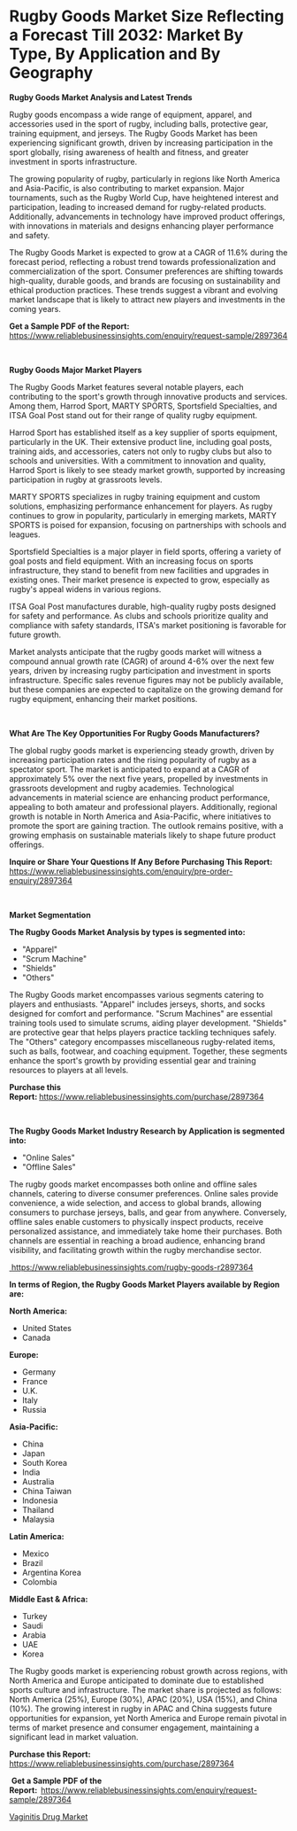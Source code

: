 <p><h1>Rugby Goods Market Size Reflecting a Forecast Till 2032: Market By Type, By Application and By Geography</h1></p><p><strong>Rugby Goods Market Analysis and Latest Trends</strong></p>
<p><p>Rugby goods encompass a wide range of equipment, apparel, and accessories used in the sport of rugby, including balls, protective gear, training equipment, and jerseys. The Rugby Goods Market has been experiencing significant growth, driven by increasing participation in the sport globally, rising awareness of health and fitness, and greater investment in sports infrastructure. </p><p>The growing popularity of rugby, particularly in regions like North America and Asia-Pacific, is also contributing to market expansion. Major tournaments, such as the Rugby World Cup, have heightened interest and participation, leading to increased demand for rugby-related products. Additionally, advancements in technology have improved product offerings, with innovations in materials and designs enhancing player performance and safety. </p><p>The Rugby Goods Market is expected to grow at a CAGR of 11.6% during the forecast period, reflecting a robust trend towards professionalization and commercialization of the sport. Consumer preferences are shifting towards high-quality, durable goods, and brands are focusing on sustainability and ethical production practices. These trends suggest a vibrant and evolving market landscape that is likely to attract new players and investments in the coming years.</p></p>
<p><strong>Get a Sample PDF of the Report:&nbsp;</strong> <a href="https://www.reliablebusinessinsights.com/enquiry/request-sample/2897364?utm_campaign=3077&utm_medium=2&utm_source=Github&utm_content=ia&utm_term=15032025&utm_id=rugby-goods">https://www.reliablebusinessinsights.com/enquiry/request-sample/2897364</a></p>
<p>&nbsp;</p>
<p><strong>Rugby Goods Major Market Players</strong></p>
<p><p>The Rugby Goods Market features several notable players, each contributing to the sport's growth through innovative products and services. Among them, Harrod Sport, MARTY SPORTS, Sportsfield Specialties, and ITSA Goal Post stand out for their range of quality rugby equipment.</p><p>Harrod Sport has established itself as a key supplier of sports equipment, particularly in the UK. Their extensive product line, including goal posts, training aids, and accessories, caters not only to rugby clubs but also to schools and universities. With a commitment to innovation and quality, Harrod Sport is likely to see steady market growth, supported by increasing participation in rugby at grassroots levels.</p><p>MARTY SPORTS specializes in rugby training equipment and custom solutions, emphasizing performance enhancement for players. As rugby continues to grow in popularity, particularly in emerging markets, MARTY SPORTS is poised for expansion, focusing on partnerships with schools and leagues.</p><p>Sportsfield Specialties is a major player in field sports, offering a variety of goal posts and field equipment. With an increasing focus on sports infrastructure, they stand to benefit from new facilities and upgrades in existing ones. Their market presence is expected to grow, especially as rugby's appeal widens in various regions.</p><p>ITSA Goal Post manufactures durable, high-quality rugby posts designed for safety and performance. As clubs and schools prioritize quality and compliance with safety standards, ITSA's market positioning is favorable for future growth.</p><p>Market analysts anticipate that the rugby goods market will witness a compound annual growth rate (CAGR) of around 4-6% over the next few years, driven by increasing rugby participation and investment in sports infrastructure. Specific sales revenue figures may not be publicly available, but these companies are expected to capitalize on the growing demand for rugby equipment, enhancing their market positions.</p></p>
<p>&nbsp;</p>
<p><strong>What Are The Key Opportunities For Rugby Goods Manufacturers?</strong></p>
<p><p>The global rugby goods market is experiencing steady growth, driven by increasing participation rates and the rising popularity of rugby as a spectator sport. The market is anticipated to expand at a CAGR of approximately 5% over the next five years, propelled by investments in grassroots development and rugby academies. Technological advancements in material science are enhancing product performance, appealing to both amateur and professional players. Additionally, regional growth is notable in North America and Asia-Pacific, where initiatives to promote the sport are gaining traction. The outlook remains positive, with a growing emphasis on sustainable materials likely to shape future product offerings.</p></p>
<p><strong>Inquire or Share Your Questions If Any Before Purchasing This Report:</strong> <a href="https://www.reliablebusinessinsights.com/enquiry/pre-order-enquiry/2897364?utm_campaign=3077&utm_medium=2&utm_source=Github&utm_content=ia&utm_term=15032025&utm_id=rugby-goods">https://www.reliablebusinessinsights.com/enquiry/pre-order-enquiry/2897364</a></p>
<p>&nbsp;</p>
<p><strong>Market Segmentation</strong></p>
<p><strong>The Rugby Goods Market Analysis by types is segmented into:</strong></p>
<p><ul><li>"Apparel"</li><li>"Scrum Machine"</li><li>"Shields"</li><li>"Others"</li></ul></p>
<p><p>The Rugby Goods market encompasses various segments catering to players and enthusiasts. "Apparel" includes jerseys, shorts, and socks designed for comfort and performance. "Scrum Machines" are essential training tools used to simulate scrums, aiding player development. "Shields" are protective gear that helps players practice tackling techniques safely. The "Others" category encompasses miscellaneous rugby-related items, such as balls, footwear, and coaching equipment. Together, these segments enhance the sport's growth by providing essential gear and training resources to players at all levels.</p></p>
<p><strong>Purchase this Report:&nbsp;</strong><a href="https://www.reliablebusinessinsights.com/purchase/2897364?utm_campaign=3077&utm_medium=2&utm_source=Github&utm_content=ia&utm_term=15032025&utm_id=rugby-goods">https://www.reliablebusinessinsights.com/purchase/2897364</a></p>
<p>&nbsp;</p>
<p><strong>The Rugby Goods Market Industry Research by Application is segmented into:</strong></p>
<p><ul><li>"Online Sales"</li><li>"Offline Sales"</li></ul></p>
<p><p>The rugby goods market encompasses both online and offline sales channels, catering to diverse consumer preferences. Online sales provide convenience, a wide selection, and access to global brands, allowing consumers to purchase jerseys, balls, and gear from anywhere. Conversely, offline sales enable customers to physically inspect products, receive personalized assistance, and immediately take home their purchases. Both channels are essential in reaching a broad audience, enhancing brand visibility, and facilitating growth within the rugby merchandise sector.</p></p>
<p><a href="https://www.reliablebusinessinsights.com/rugby-goods-r2897364?utm_campaign=3077&utm_medium=2&utm_source=Github&utm_content=ia&utm_term=15032025&utm_id=rugby-goods">&nbsp;https://www.reliablebusinessinsights.com/rugby-goods-r2897364</a></p>
<p><strong>In terms of Region, the Rugby Goods Market Players available by Region are:</strong></p>
<p>
    <p> <strong> North America: </strong>
        <ul>
            <li>United States</li>
            <li>Canada</li>
        </ul>
        </p> 
    <p> <strong> Europe: </strong>
        <ul>
            <li>Germany</li>
            <li>France</li>
            <li>U.K.</li>
            <li>Italy</li>
            <li>Russia</li>
        </ul>
        </p> 
    <p> <strong> Asia-Pacific: </strong>
        <ul>
            <li>China</li>
            <li>Japan</li>
            <li>South Korea</li>
            <li>India</li>
            <li>Australia</li>
            <li>China Taiwan</li>
            <li>Indonesia</li>
            <li>Thailand</li>
            <li>Malaysia</li>
        </ul>
        </p> 
    <p> <strong> Latin America: </strong>
        <ul>
            <li>Mexico</li>
            <li>Brazil</li>
            <li>Argentina Korea</li>
            <li>Colombia</li>
        </ul>
        </p> 
    <p> <strong> Middle East & Africa: </strong>
        <ul>
            <li>Turkey</li>
            <li>Saudi</li>
            <li>Arabia</li>
            <li>UAE</li>
            <li>Korea</li>
        </ul>
    </p>
    </p>
<p><p>The Rugby goods market is experiencing robust growth across regions, with North America and Europe anticipated to dominate due to established sports culture and infrastructure. The market share is projected as follows: North America (25%), Europe (30%), APAC (20%), USA (15%), and China (10%). The growing interest in rugby in APAC and China suggests future opportunities for expansion, yet North America and Europe remain pivotal in terms of market presence and consumer engagement, maintaining a significant lead in market valuation.</p></p>
<p><strong>Purchase this Report: </strong><a href="https://www.reliablebusinessinsights.com/purchase/2897364?utm_campaign=3077&utm_medium=2&utm_source=Github&utm_content=ia&utm_term=15032025&utm_id=rugby-goods">https://www.reliablebusinessinsights.com/purchase/2897364</a></p>
<p>&nbsp;<strong>Get a Sample PDF of the Report:&nbsp;&nbsp;</strong><a href="https://www.reliablebusinessinsights.com/enquiry/request-sample/2897364?utm_campaign=3077&utm_medium=2&utm_source=Github&utm_content=ia&utm_term=15032025&utm_id=rugby-goods">https://www.reliablebusinessinsights.com/enquiry/request-sample/2897364</a></p>
<p><strong></strong></p>
<p><p><a href="https://github.com/balapopepi/Market-Research-Report-List-1/blob/main/vaginitis-drug-market.md?utm_campaign=3077&utm_medium=2&utm_source=Github&utm_content=ia&utm_term=15032025&utm_id=rugby-goods">Vaginitis Drug Market</a></p></p>